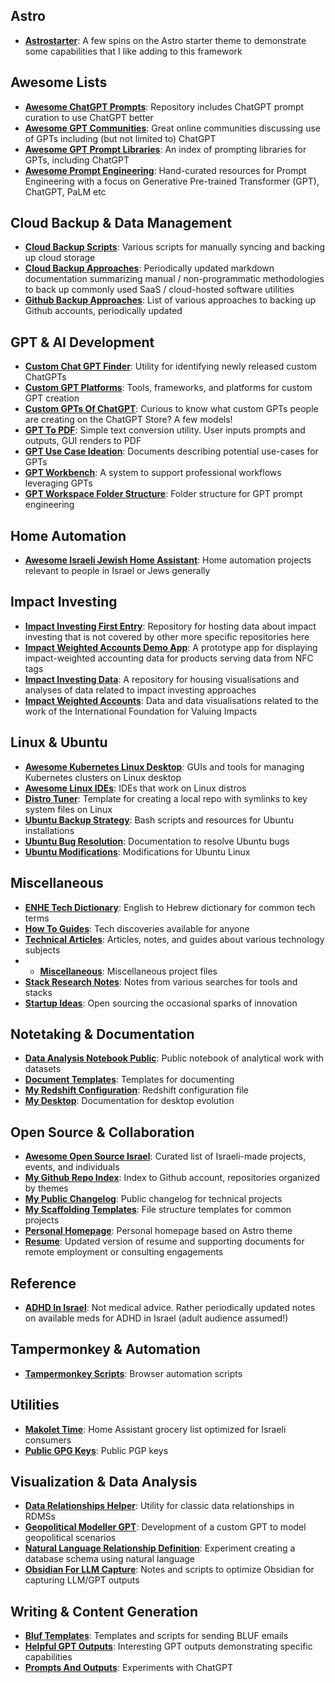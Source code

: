 ## Astro

- [**Astrostarter**](https://github.com/danielrosehill/astrostarter): A few spins on the Astro starter theme to demonstrate some capabilities that I like adding to this framework 

## Awesome Lists


- [**Awesome ChatGPT Prompts**](https://github.com/danielrosehill/awesome-chatgpt-prompts): Repository includes ChatGPT prompt curation to use ChatGPT better 
- [**Awesome GPT Communities**](https://github.com/danielrosehill/Awesome-GPT-Communities): Great online communities discussing use of GPTs including (but not limited to) ChatGPT 
- [**Awesome GPT Prompt Libraries**](https://github.com/danielrosehill/Awesome-GPT-Prompt-Libraries): An index of prompting libraries for GPTs, including ChatGPT
- [**Awesome Prompt Engineering**](https://github.com/danielrosehill/Awesome-Prompt-Engineering): Hand-curated resources for Prompt Engineering with a focus on Generative Pre-trained Transformer (GPT), ChatGPT, PaLM etc  

## Cloud Backup & Data Management
- [**Cloud Backup Scripts**](https://github.com/danielrosehill/Cloud-Backup-Scripts): Various scripts for manually syncing and backing up cloud storage 
- [**Cloud Backup Approaches**](https://github.com/danielrosehill/CloudBackupApproaches): Periodically updated markdown documentation summarizing manual / non-programmatic methodologies to back up commonly used SaaS / cloud-hosted software utilities 
- [**Github Backup Approaches**](https://github.com/danielrosehill/Github-Backup-Approaches): List of various approaches to backing up Github accounts, periodically updated 

## GPT & AI Development
- [**Custom Chat GPT Finder**](https://github.com/danielrosehill/Custom-Chat-GPT-Finder): Utility for identifying newly released custom ChatGPTs 
- [**Custom GPT Platforms**](https://github.com/danielrosehill/Custom-GPT-Platforms): Tools, frameworks, and platforms for custom GPT creation 
- [**Custom GPTs Of ChatGPT**](https://github.com/danielrosehill/Custom-GPTs-Of-ChatGPT): Curious to know what custom GPTs people are creating on the ChatGPT Store? A few models!
- [**GPT To PDF**](https://github.com/danielrosehill/GPT-To-PDF): Simple text conversion utility. User inputs prompts and outputs, GUI renders to PDF
- [**GPT Use Case Ideation**](https://github.com/danielrosehill/GPT-Use-Case-Ideation): Documents describing potential use-cases for GPTs
- [**GPT Workbench**](https://github.com/danielrosehill/GPT-Workbench): A system to support professional workflows leveraging GPTs
- [**GPT Workspace Folder Structure**](https://github.com/danielrosehill/GPT-Workspace-Folder-Structure): Folder structure for GPT prompt engineering

## Home Automation
- [**Awesome Israeli Jewish Home Assistant**](https://github.com/danielrosehill/Awesome-Israeli-Jewish-Home-Assistant): Home automation projects relevant to people in Israel or Jews generally

## Impact Investing

- [**Impact Investing First Entry**](https://github.com/danielrosehill/Impact-Investing-First-Entry-): Repository for hosting data about impact investing that is not covered by other more specific repositories here 
- [**Impact Weighted Accounts Demo App**](https://github.com/danielrosehill/Impact-Weighted-Accounts-Demo-App): A prototype app for displaying impact-weighted accounting data for products serving data from NFC tags
- [**Impact Investing Data**](https://github.com/danielrosehill/ImpactInvestingData): A repository for housing visualisations and analyses of data related to impact investing approaches
- [**Impact Weighted Accounts**](https://github.com/danielrosehill/ImpactWeightedAccounts): Data and data visualisations related to the work of the International Foundation for Valuing Impacts 

## Linux & Ubuntu
- [**Awesome Kubernetes Linux Desktop**](https://github.com/danielrosehill/Awesome-Kubernetes-Linux-Desktop): GUIs and tools for managing Kubernetes clusters on Linux desktop 
- [**Awesome Linux IDEs**](https://github.com/danielrosehill/Awesome-Linux-IDEs): IDEs that work on Linux distros
- [**Distro Tuner**](https://github.com/danielrosehill/Distro-Tuner): Template for creating a local repo with symlinks to key system files on Linux
- [**Ubuntu Backup Strategy**](https://github.com/danielrosehill/UbuntuBackupStrategy): Bash scripts and resources for Ubuntu installations
- [**Ubuntu Bug Resolution**](https://github.com/danielrosehill/UbuntuBugResolution): Documentation to resolve Ubuntu bugs
- [**Ubuntu Modifications**](https://github.com/danielrosehill/UbuntuModifications): Modifications for Ubuntu Linux

## Miscellaneous
- [**ENHE Tech Dictionary**](https://github.com/danielrosehill/ENHETechDictionary): English to Hebrew dictionary for common tech terms
- [**How To Guides**](https://github.com/danielrosehill/How-To-Guides): Tech discoveries available for anyone 
- [**Technical Articles**](https://github.com/danielrosehill/TechnicalArticles): Articles, notes, and guides about various technology subjects
- - [**Miscellaneous**](https://github.com/danielrosehill/Misc): Miscellaneous project files
- [**Stack Research Notes**](https://github.com/danielrosehill/Stack-Research-Notes): Notes from various searches for tools and stacks
- [**Startup Ideas**](https://github.com/danielrosehill/StartupIdeas): Open sourcing the occasional sparks of innovation

## Notetaking & Documentation
- [**Data Analysis Notebook Public**](https://github.com/danielrosehill/Data-Analysis-Notebook-Public): Public notebook of analytical work with datasets 
- [**Document Templates**](https://github.com/danielrosehill/Document-Templates): Templates for documenting
- [**My Redshift Configuration**](https://github.com/danielrosehill/My-Redshift-Configuration): Redshift configuration file
- [**My Desktop**](https://github.com/danielrosehill/MyDesktop): Documentation for desktop evolution

## Open Source & Collaboration
- [**Awesome Open Source Israel**](https://github.com/danielrosehill/awesome-opensource-israel): Curated list of Israeli-made projects, events, and individuals
- [**My Github Repo Index**](https://github.com/danielrosehill/My-Github-Repo-Index): Index to Github account, repositories organized by themes
- [**My Public Changelog**](https://github.com/danielrosehill/Daniel-Public-Changelog): Public changelog for technical projects
- [**My Scaffolding Templates**](https://github.com/danielrosehill/My-Scaffolding-Templates): File structure templates for common projects
- [**Personal Homepage**](https://github.com/danielrosehill/PersonalHomepage): Personal homepage based on Astro theme
- [**Resume**](https://github.com/danielrosehill/Resume): Updated version of resume and supporting documents for remote employment or consulting engagements

## Reference

- [**ADHD In Israel**](https://github.com/danielrosehill/ADHD-In-Israel): Not medical advice. Rather periodically updated notes on available meds for ADHD in Israel (adult audience assumed!)

## Tampermonkey & Automation
- [**Tampermonkey Scripts**](https://github.com/danielrosehill/Tampermonkey-Scripts): Browser automation scripts

## Utilities
- [**Makolet Time**](https://github.com/danielrosehill/MakoletTime): Home Assistant grocery list optimized for Israeli consumers
- [**Public GPG Keys**](https://github.com/danielrosehill/Public-GPG-Keys): Public PGP keys

## Visualization & Data Analysis
- [**Data Relationships Helper**](https://github.com/danielrosehill/Data-Relationships-Helper): Utility for classic data relationships in RDMSs
- [**Geopolitical Modeller GPT**](https://github.com/danielrosehill/Geopolitical-Modeller-GPT): Development of a custom GPT to model geopolitical scenarios
- [**Natural Language Relationship Definition**](https://github.com/danielrosehill/Natural-Language-Relationship-Definition): Experiment creating a database schema using natural language
- [**Obsidian For LLM Capture**](https://github.com/danielrosehill/Obisidian-For-LLM-Capture): Notes and scripts to optimize Obsidian for capturing LLM/GPT outputs

## Writing & Content Generation
- [**Bluf Templates**](https://github.com/danielrosehill/BLUF-Templates): Templates and scripts for sending BLUF emails
- [**Helpful GPT Outputs**](https://github.com/danielrosehill/Helpful-GPT-Outputs): Interesting GPT outputs demonstrating specific capabilities
- [**Prompts And Outputs**](https://github.com/danielrosehill/Prompts-And-Outputs): Experiments with ChatGPT

